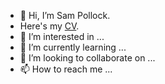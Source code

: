 - 👋 Hi, I’m Sam Pollock.
- Here's my [CV](https://github.com/sbpollock/sbpollock/files/6132577/Pollock_CV_Current.pdf).
- 👀 I’m interested in ...
- 🌱 I’m currently learning ...
- 💞️ I’m looking to collaborate on ...
- 📫 How to reach me ...

<!---
sbpollock/sbpollock is a ✨ special ✨ repository because its `README.md` (this file) appears on your GitHub profile.
You can click the Preview link to take a look at your changes.
--->
